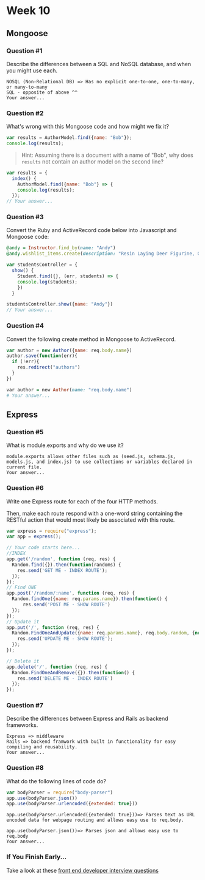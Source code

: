 # Week 10

## Mongoose

### Question #1

Describe the differences between a SQL and NoSQL database, and when you might use each.

```text
NOSQL (Non-Relational DB) => Has no explicit one-to-one, one-to-many, or many-to-many
SQL - opposite of above ^^
Your answer...
```

### Question #2

What's wrong with this Mongoose code and how might we fix it?

```js
var results = AuthorModel.find({name: "Bob"});
console.log(results);
```

> Hint: Assuming there is a document with a name of "Bob", why does `results` not contain an author model on the second line?

```js
var results = {
  index() {
    AuthorModel.find({name: "Bob"} => {
    console.log(results);
  });
// Your answer...
```

### Question #3

Convert the Ruby and ActiveRecord code below into Javascript and Mongoose code:

```rb
@andy = Instructor.find_by(name: "Andy")
@andy.wishlist_items.create(description: "Resin Laying Deer Figurine, Gold")
```

```js
var studentsController = {
  show() {
    Student.find({}, (err, students) => {
    console.log(students);
    })
  }

studentsController.show({name: "Andy"})
// Your answer...
```

### Question #4

Convert the following create method in Mongoose to ActiveRecord.

```js
var author = new Author({name: req.body.name})
author.save(function(err){
  if (!err){
    res.redirect("authors")
  }
})
```

```rb
var author = new Author(name: "req.body.name")
# Your answer...
```

## Express

### Question #5

What is module.exports and why do we use it?

```text
module.exports allows other files such as (seed.js, schema.js, models.js, and index.js) to use collections or variables declared in current file.
Your answer...
```

### Question #6

Write one Express route for each of the four HTTP methods.

Then, make each route respond with a one-word string containing the RESTful action that would most likely be associated with this route.

```js
var express = require("express");
var app = express();

// Your code starts here...
//INDEX
app.get('/random', function (req, res) {
  Random.find({}).then(function(randoms) {
    res.send('GET ME - INDEX ROUTE');
  });
});
// Find ONE
app.post('/random/:name', function (req, res) {
  Random.findOne({name: req.params.name}).then(function() {
      res.send('POST ME - SHOW ROUTE')
  });
});
// Update it
app.put('/', function (req, res) {
  Random.FindOneAndUpdate({name: req.params.name}, req.body.random, {new: true}).then(function(random) {
    res.send('UPDATE ME - SHOW ROUTE');
  });
});

// Delete it
app.delete('/', function (req, res) {
  Random.FindOneAndRemove({}).then(function() {
    res.send('DELETE ME - INDEX ROUTE')
  });
});

```

### Question #7

Describe the differences between Express and Rails as backend frameworks.

```text
Express => middleware
Rails => backend framwork with built in functionality for easy compiling and reusability.
Your answer...
```

### Question #8

What do the following lines of code do?

```js
var bodyParser = require("body-parser")
app.use(bodyParser.json())
app.use(bodyParser.urlencoded({extended: true}))
```

```text
app.use(bodyParser.urlencoded({extended: true}))=> Parses text as URL encoded data for webpage routing and allows easy use to req.body.

app.use(bodyParser.json())=> Parses json and allows easy use to req.body
Your answer...
```

### If You Finish Early...

Take a look at these [front end developer interview questions](https://github.com/h5bp/Front-end-Developer-Interview-Questions/blob/master/README.md)
